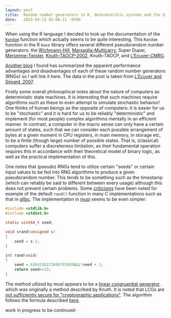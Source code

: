 ```yaml
---
layout: post
title:  Random number generators in R, deterministic systems and the difficulty of modeling stochasticity
date:   2022-04-13 02:06:11 -0500
---
```


When using the R language I decided to look up the documentation of the [`Random`](https://www.rdocumentation.org/packages/base/versions/3.6.2/topics/Random) function which actually seems to be quite interesting. This `Random` function in the R `base` library offers several different pseudorandom number generators: the [Wichmann-Hill](https://en.wikipedia.org/wiki/Wichmann%E2%80%93Hill), [Marsaglia-Multicarry](https://en.wikipedia.org/wiki/Multiply-with-carry_pseudorandom_number_generator), Super Duper, [Mersenne-Twister](https://en.wikipedia.org/wiki/Mersenne_Twister), [Knuth-TAOCP-2002](https://www-cs-faculty.stanford.edu/~knuth/news02.html), Knuth-TAOCP, and [L'Ecuyer-CMRG](https://pubsonline.informs.org/doi/abs/10.1287/opre.47.1.159). 

[Another blog](https://coolbutuseless.github.io/2020/07/07/the-quality-of-rs-random-number-generators/) I found has summarized the apparent performance advantages and disadvantages of each of these random number generators (RNGs) so I will link it here. The data in the post is taken from [L'Ecuyer and Simard, 2007](https://www.iro.umontreal.ca/~lecuyer/myftp/papers/testu01.pdf). 

Firstly some overall philosophical notes about the nature of computers as deterministic state machines. It is interesting that such machines require algorithms such as these to even attempt to simulate stochastic behavior! One thinks of human beings as the opposite of computers: it is easier for us to be "stochastic" and it is hard for us to be reliably "deterministic" and implement (for most people) complex algorithms mentally in an efficient manner. In contrast, a computer in the macro sense can only have a certain amount of states, such that we can consider each possible arrangement of bytes at a given moment in CPU registers, in main memory, in storage etc, to be a finite (though large) number of possible states. That is, (classical) computers suffer a discreteness limitation, as their fundamental operation requires this in accordance with their theoretical model of binary logic, as well as the practical implementation of this.

One notes that (pseudo) RNGs tend to utilize certain "seeds" or certain input values to be fed into RNG algorithms to produce a given pseudorandom number. This tends to be something such as the timestamp (which can reliably be said to different between every usage) although this does not prevent certain problems. Some [criticisms](https://scicomp.stackexchange.com/questions/30479/how-good-are-current-implementations-of-rand-in-c) have been noted for example of the default `rand()` function in many C implementations such as that in [glibc](https://sourceware.org/git/?p=glibc.git;a=blob;f=stdlib/random.c). The implementation in [musl](https://git.musl-libc.org/cgit/musl/tree/src/prng/rand.c) seems to be even simpler:

```c
#include <stdlib.h>
#include <stdint.h>

static uint64_t seed;

void srand(unsigned s)
{
	seed = s-1;
}

int rand(void)
{
	seed = 6364136223846793005ULL*seed + 1;
	return seed>>33;
}
```
The method utlized by musl appears to be a [linear congruential generator](https://en.wikipedia.org/wiki/Linear_congruential_generator#:~:text=264-,6364136223846793005,-1), which was originally a method described by Knuth. It is noted that LCGs are [not sufficiently secure for "cryptographic applications"](https://crypto.stackexchange.com/questions/60543/how-are-linear-congruential-generator-multipliers-chosen). The algorithm follows the formula described [here](https://www.eg.bucknell.edu/~xmeng/Course/CS6337/Note/master/node40.html).

work in progress to be continued-
